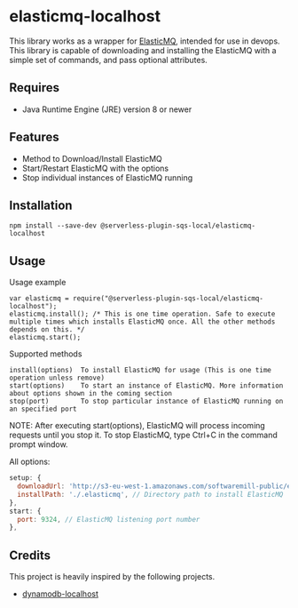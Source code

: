 # elasticmq-localhost

This library works as a wrapper for [ElasticMQ](https://github.com/softwaremill/elasticmq), intended for use in devops. This library is capable of downloading and installing the ElasticMQ with a simple set of commands, and pass optional attributes.

## Requires

- Java Runtime Engine (JRE) version 8 or newer

## Features

- Method to Download/Install ElasticMQ
- Start/Restart ElasticMQ with the options
- Stop individual instances of ElasticMQ running

## Installation

`npm install --save-dev @serverless-plugin-sqs-local/elasticmq-localhost`

## Usage

Usage example

```
var elasticmq = require("@serverless-plugin-sqs-local/elasticmq-localhost");
elasticmq.install(); /* This is one time operation. Safe to execute multiple times which installs ElasticMQ once. All the other methods depends on this. */
elasticmq.start();
```

Supported methods

```
install(options)  To install ElasticMQ for usage (This is one time operation unless remove)
start(options)    To start an instance of ElasticMQ. More information about options shown in the coming section
stop(port)        To stop particular instance of ElasticMQ running on an specified port
```

NOTE: After executing start(options), ElasticMQ will process incoming requests until you stop it. To stop ElasticMQ, type Ctrl+C in the command prompt window.

All options:

```js
setup: {
  downloadUrl: 'http://s3-eu-west-1.amazonaws.com/softwaremill-public/elasticmq-server-0.14.6.jar', // Url to download ElasticMQ
  installPath: './.elasticmq', // Directory path to install ElasticMQ
},
start: {
  port: 9324, // ElasticMQ listening port number
},
```

## Credits

This project is heavily inspired by the following projects.

- [dynamodb-localhost](https://github.com/99xt/dynamodb-localhost)
